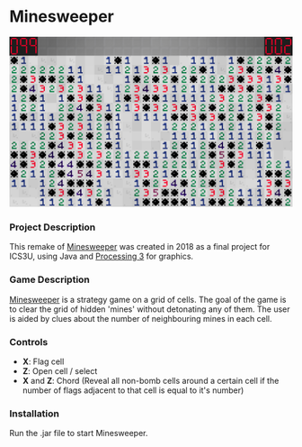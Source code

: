 # Minesweeper

![Game Screenshot](/Images/GameScreenshot.png)

### Project Description
This remake of [Minesweeper](https://en.wikipedia.org/wiki/Minesweeper_(video_game)) was created in 2018 as a final project for ICS3U, using Java and [Processing 3](https://processing.org/) for graphics.

### Game Description
[Minesweeper](https://en.wikipedia.org/wiki/Minesweeper_(video_game)) is a strategy game on a grid of cells. The goal of the game is to clear the grid of hidden 'mines' without detonating any of them. The user is aided by clues about the number of neighbouring mines in each cell.

### Controls
- **X**: Flag cell
- **Z**: Open cell / select
- **X** and **Z**: Chord (Reveal all non-bomb cells around a certain cell if the number of flags adjacent to that cell is equal to it's number)

### Installation
Run the .jar file to start Minesweeper.
